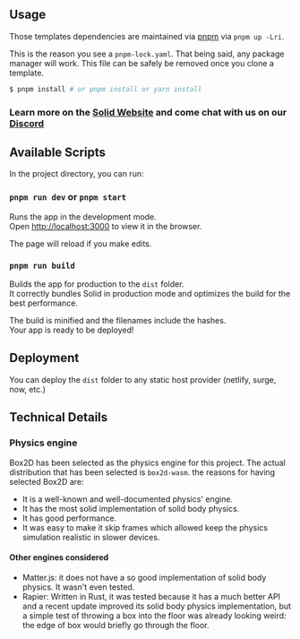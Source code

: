 ## Usage

Those templates dependencies are maintained via [pnpm](https://pnpm.io) via `pnpm up -Lri`.

This is the reason you see a `pnpm-lock.yaml`. That being said, any package manager will work. This file can be safely
be removed once you clone a template.

```bash
$ pnpm install # or pnpm install or yarn install
```

### Learn more on the [Solid Website](https://solidjs.com) and come chat with us on our [Discord](https://discord.com/invite/solidjs)

## Available Scripts

In the project directory, you can run:

### `pnpm run dev` or `pnpm start`

Runs the app in the development mode.<br>
Open [http://localhost:3000](http://localhost:3000) to view it in the browser.

The page will reload if you make edits.<br>

### `pnpm run build`

Builds the app for production to the `dist` folder.<br>
It correctly bundles Solid in production mode and optimizes the build for the best performance.

The build is minified and the filenames include the hashes.<br>
Your app is ready to be deployed!

## Deployment

You can deploy the `dist` folder to any static host provider (netlify, surge, now, etc.)

## Technical Details

### Physics engine

Box2D has been selected as the physics engine for this project. The actual distribution that has been selected is
`box2d-wasm`. the reasons for having selected Box2D are:

- It is a well-known and well-documented physics' engine.
- It has the most solid implementation of solid body physics.
- It has good performance.
- It was easy to make it skip frames which allowed keep the physics simulation realistic in slower devices.

#### Other engines considered

- Matter.js: it does not have a so good implementation of solid body physics. It wasn't even tested.
- Rapier: Written in Rust, it was tested because it has a much better API and a recent update improved its solid body
  physics implementation, but a simple test of throwing a box into the floor was already looking weird: the edge of box
  would briefly go through the floor.

